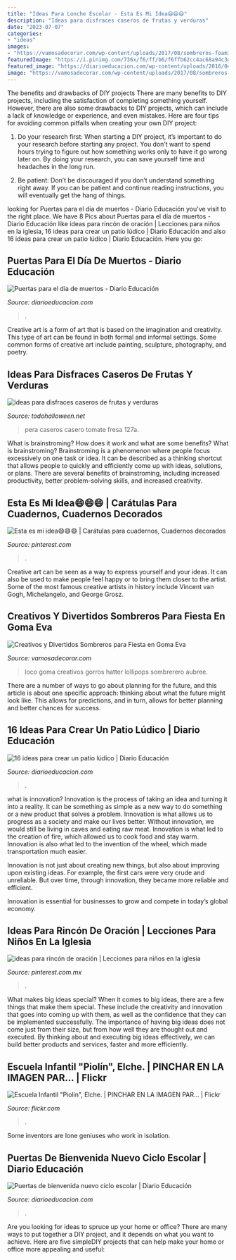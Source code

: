 ```yaml
---
title: "Ideas Para Lonche Escolar - Esta Es Mi Idea😄😄😄"
description: "Ideas para disfraces caseros de frutas y verduras"
date: "2023-07-07"
categories:
- "ideas"
images:
- "https://vamosadecorar.com/wp-content/uploads/2017/08/sombreros-foami-10.jpg"
featuredImage: "https://i.pinimg.com/736x/f6/ff/b6/f6ffb62cc4ac68a94c3dd3b23b0777d3.jpg"
featured_image: "https://diarioeducacion.com/wp-content/uploads/2016/04/líneas-y-figuras.jpg"
image: "https://vamosadecorar.com/wp-content/uploads/2017/08/sombreros-foami-10.jpg"
---
```



The benefits and drawbacks of DIY projects
There are many benefits to DIY projects, including the satisfaction of completing something yourself. However, there are also some drawbacks to DIY projects, which can include a lack of knowledge or experience, and even mistakes. Here are four tips for avoiding common pitfalls when creating your own DIY project:
1. Do your research first: When starting a DIY project, it’s important to do your research before starting any project. You don’t want to spend hours trying to figure out how something works only to have it go wrong later on. By doing your research, you can save yourself time and headaches in the long run.

2. Be patient: Don’t be discouraged if you don’t understand something right away. If you can be patient and continue reading instructions, you will eventually get the hang of things.

	

		
looking for Puertas para el día de muertos - Diario Educación you've visit to the right place. We have 8 Pics about Puertas para el día de muertos - Diario Educación like ideas para rincón de oración | Lecciones para niños en la iglesia, 16 ideas para crear un patio lúdico | Diario Educación and also 16 ideas para crear un patio lúdico | Diario Educación. Here you go:
		
    
## Puertas Para El Día De Muertos - Diario Educación

<img loading=lazy src="https://diarioeducacion.com/wp-content/uploads/2018/10/Puerta-de-muertos-15.jpg" onerror="this.onerror=null;this.src='https://tse2.mm.bing.net/th?id=OIP.XxuKB0h7MaoALy9lnufU5QAAAA&amp;pid=15.1';" alt="Puertas para el día de muertos - Diario Educación">

_Source: diarioeducacion.com_

>. 

	

Creative art is a form of art that is based on the imagination and creativity. This type of art can be found in both formal and informal settings. Some common forms of creative art include painting, sculpture, photography, and poetry.

    
## Ideas Para Disfraces Caseros De Frutas Y Verduras

<img loading=lazy src="http://lh3.ggpht.com/_FdxJ2oAafz4/TU8pspZ9p_I/AAAAAAAABmY/x-vCpkuJ2rY/127a_thumb[1].jpg?imgmax=800" onerror="this.onerror=null;this.src='https://tse2.mm.bing.net/th?id=OIP.0mqYTzngFTGvSJkGHOEZuwAAAA&amp;pid=15.1';" alt="ideas para disfraces caseros de frutas y verduras">

_Source: todohalloween.net_

>pera caseros casero tomate fresa 127a. 

	

What is brainstroming? How does it work and what are some benefits?
What is brainstroming? Brainstroming is a phenomenon where people focus excessively on one task or idea. It can be described as a thinking shortcut that allows people to quickly and efficiently come up with ideas, solutions, or plans. There are several benefits of brainstroming, including increased productivity, better problem-solving skills, and increased creativity.

    
## Esta Es Mi Idea😄😄😄 | Carátulas Para Cuadernos, Cuadernos Decorados

<img loading=lazy src="https://i.pinimg.com/736x/c1/03/ff/c103fff48d0c1cdf96810d2d6d2ae896.jpg" onerror="this.onerror=null;this.src='https://tse4.mm.bing.net/th?id=OIP.nDaaVOulSiF9rZQ65IlaPQHaJ3&amp;pid=15.1';" alt="Esta es mi idea😄😄😄 | Carátulas para cuadernos, Cuadernos decorados">

_Source: pinterest.com_

>. 

	

Creative art can be seen as a way to express yourself and your ideas. It can also be used to make people feel happy or to bring them closer to the artist. Some of the most famous creative artists in history include Vincent van Gogh, Michelangelo, and George Grosz.

    
## Creativos Y Divertidos Sombreros Para Fiesta En Goma Eva

<img loading=lazy src="https://vamosadecorar.com/wp-content/uploads/2017/08/sombreros-foami-10.jpg" onerror="this.onerror=null;this.src='https://tse4.mm.bing.net/th?id=OIP.CXjxH5d8PgNEHQeWb2eXfQAAAA&amp;pid=15.1';" alt="Creativos y Divertidos Sombreros para Fiesta en Goma Eva">

_Source: vamosadecorar.com_

>loco goma creativos gorros hatter lollipops sombrerero aubree. 

	

There are a number of ways to go about planning for the future, and this article is about one specific approach: thinking about what the future might look like. This allows for predictions, and in turn, allows for better planning and better chances for success.

    
## 16 Ideas Para Crear Un Patio Lúdico | Diario Educación

<img loading=lazy src="https://diarioeducacion.com/wp-content/uploads/2016/04/líneas-y-figuras.jpg" onerror="this.onerror=null;this.src='https://tse2.mm.bing.net/th?id=OIP.UB30dm88PRjwHQaDSc7IhwHaFj&amp;pid=15.1';" alt="16 ideas para crear un patio lúdico | Diario Educación">

_Source: diarioeducacion.com_

>. 

	

what is innovation?
Innovation is the process of taking an idea and turning it into a reality. It can be something as simple as a new way to do something or a new product that solves a problem. Innovation is what allows us to progress as a society and make our lives better.
Without innovation, we would still be living in caves and eating raw meat. Innovation is what led to the creation of fire, which allowed us to cook food and stay warm. Innovation is also what led to the invention of the wheel, which made transportation much easier.

Innovation is not just about creating new things, but also about improving upon existing ideas. For example, the first cars were very crude and unreliable. But over time, through innovation, they became more reliable and efficient.

Innovation is essential for businesses to grow and compete in today’s global economy.

    
## Ideas Para Rincón De Oración | Lecciones Para Niños En La Iglesia

<img loading=lazy src="https://i.pinimg.com/736x/f6/ff/b6/f6ffb62cc4ac68a94c3dd3b23b0777d3.jpg" onerror="this.onerror=null;this.src='https://tse3.mm.bing.net/th?id=OIP.PdcnJepLzb03hqCPioQR5wHaJ3&amp;pid=15.1';" alt="ideas para rincón de oración | Lecciones para niños en la iglesia">

_Source: pinterest.com.mx_

>. 

	

What makes big ideas special?
When it comes to big ideas, there are a few things that make them special. These include the creativity and innovation that goes into coming up with them, as well as the confidence that they can be implemented successfully. The importance of having big ideas does not come just from their size, but from how well they are thought out and executed. By thinking about and executing big ideas effectively, we can build better products and services, faster and more efficiently.

    
## Escuela Infantil &quot;Piolín&quot;, Elche. | PINCHAR EN LA IMAGEN PAR… | Flickr

<img loading=lazy src="https://live.staticflickr.com/7164/6831640551_07a44cc56b_b.jpg" onerror="this.onerror=null;this.src='https://tse1.mm.bing.net/th?id=OIP.GMS5tBe4xog5MsMJrWAlHgHaFj&amp;pid=15.1';" alt="Escuela Infantil &quot;Piolín&quot;, Elche. | PINCHAR EN LA IMAGEN PAR… | Flickr">

_Source: flickr.com_

>. 

	

Some inventors are lone geniuses who work in isolation.

    
## Puertas De Bienvenida Nuevo Ciclo Escolar | Diario Educación

<img loading=lazy src="https://diarioeducacion.com/wp-content/uploads/2019/08/Puertas-bienvenida-2.jpg" onerror="this.onerror=null;this.src='https://tse4.mm.bing.net/th?id=OIP.2bpksNU3fYD4ODb00_Aw_gHaOp&amp;pid=15.1';" alt="Puertas de bienvenida nuevo ciclo escolar | Diario Educación">

_Source: diarioeducacion.com_

>. 

	

Are you looking for ideas to spruce up your home or office? There are many ways to put together a DIY project, and it depends on what you want to achieve. Here are five simpleDIY projects that can help make your home or office more appealing and useful:

